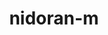 ---
id: 32
title: nidoran-m
types: [poison]
image: https://raw.githubusercontent.com/PokeAPI/sprites/master/sprites/pokemon/32.png
---